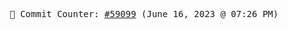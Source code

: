 <p align="center">
    <samp>
        📮 Commit Counter: <a href="https://github.com/Javascript-void0/Javascript-void0/commits/main">#59099</a> (June 16, 2023 @ 07:26 PM)
    </samp>
</p>